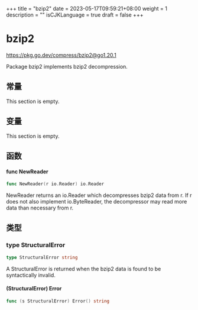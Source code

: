+++
title = "bzip2"
date = 2023-05-17T09:59:21+08:00
weight = 1
description = ""
isCJKLanguage = true
draft = false
+++
# bzip2

https://pkg.go.dev/compress/bzip2@go1.20.1



Package bzip2 implements bzip2 decompression.



## 常量 

This section is empty.

## 变量

This section is empty.

## 函数

#### func NewReader 

``` go 
func NewReader(r io.Reader) io.Reader
```

NewReader returns an io.Reader which decompresses bzip2 data from r. If r does not also implement io.ByteReader, the decompressor may read more data than necessary from r.

## 类型

### type StructuralError 

``` go 
type StructuralError string
```

A StructuralError is returned when the bzip2 data is found to be syntactically invalid.

#### (StructuralError) Error 

``` go 
func (s StructuralError) Error() string
```